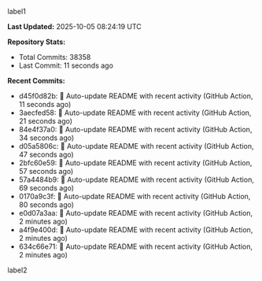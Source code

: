 
label1 
<!-- ACTIVITY_START -->
**Last Updated:** 2025-10-05 08:24:19 UTC

**Repository Stats:**
- Total Commits: 38358
- Last Commit: 11 seconds ago

**Recent Commits:**
- d45f0d82b: 🤖 Auto-update README with recent activity (GitHub Action, 11 seconds ago)
- 3aecfed58: 🤖 Auto-update README with recent activity (GitHub Action, 21 seconds ago)
- 84e4f37a0: 🤖 Auto-update README with recent activity (GitHub Action, 34 seconds ago)
- d05a5806c: 🤖 Auto-update README with recent activity (GitHub Action, 47 seconds ago)
- 2bfc60e59: 🤖 Auto-update README with recent activity (GitHub Action, 57 seconds ago)
- 57a4484b9: 🤖 Auto-update README with recent activity (GitHub Action, 69 seconds ago)
- 0170a9c3f: 🤖 Auto-update README with recent activity (GitHub Action, 80 seconds ago)
- e0d07a3aa: 🤖 Auto-update README with recent activity (GitHub Action, 2 minutes ago)
- a4f9e400d: 🤖 Auto-update README with recent activity (GitHub Action, 2 minutes ago)
- 634c66e71: 🤖 Auto-update README with recent activity (GitHub Action, 2 minutes ago)
<!-- ACTIVITY_END -->

label2

